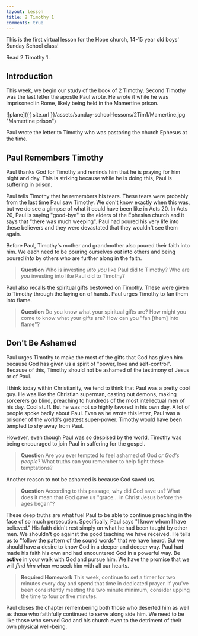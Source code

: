 ```yaml
---
layout: lesson
title: 2 Timothy 1
comments: true
---
```


This is the first virtual lesson for the Hope church, 14-15 year old boys' Sunday School class!

Read 2 Timothy 1.

## Introduction

This week, we begin our study of the book of 2 Timothy. Second Timothy was the last letter the apostle Paul wrote. He wrote it while he was imprisoned in Rome, likely being held in the Mamertine prison.

![plane]({{ site.url }}/assets/sunday-school-lessons/2Tim1/Mamertine.jpg "Mamertine prison")

Paul wrote the letter to Timothy who was pastoring the church Ephesus at the time.

## Paul Remembers Timothy

Paul thanks God for Timothy and reminds him that he is praying for him night and day. This is striking because while he is doing this, Paul is suffering in prison.

Paul tells Timothy that he remembers his tears. These tears were probably from the last time Paul saw Timothy. We don't know exactly when this was, but we do see a glimpse of what it could have been like in Acts 20. In Acts 20, Paul is saying "good-bye" to the elders of the Ephesian church and it says that "there was much weeping". Paul had poured his very life into these believers and they were devastated that they wouldn't see them again.

Before Paul, Timothy's mother and grandmother also poured their faith into him. We each need to be pouring ourselves _out_ into others and being poured _into_ by others who are further along in the faith.

> **Question** Who is investing _into you_ like Paul did to Timothy? Who are _you_ investing into like Paul did to Timothy?

Paul also recalls the spiritual gifts bestowed on Timothy. These were given to Timothy through the laying on of hands. Paul  urges Timothy to fan them into flame.

> **Question** Do you know what your spiritual gifts are? How might you come to know what your gifts are? How can you "fan [them] into flame"?

## Don't Be Ashamed

Paul urges Timothy to make the most of the gifts that God has given him because God has given us a spirit of "power, love and self-control". Because of this, Timothy should not be ashamed of the testimony of Jesus or of Paul.

I think today within Christianity, we tend to think that Paul was a pretty cool guy. He was like the Christian superman, casting out demons, making sorcerers go blind, preaching to hundreds of the most intellectual men of his day. Cool stuff. But he was not so highly favored in his own day. A lot of people spoke badly about Paul. Even as he wrote this letter, Paul was a prisoner of the world's greatest super-power. Timothy would have been tempted to shy away from Paul.

However, even though Paul was so despised by the world, Timothy was being encouraged to join Paul in suffering for the gospel.

> **Question** Are you ever tempted to feel ashamed of God _or God's people_? What truths can you remember to help fight these temptations?

Another reason to not be ashamed is because God saved us.

> **Question** According to this passage, why did God save us? What does it mean that God gave us "grace... in Christ Jesus before the ages began"?

These deep truths are what fuel Paul to be able to continue preaching in the face of so much persecution. Specifically, Paul says "I know whom I have believed." His faith didn't rest simply on what he had been taught by other men. We shouldn't go against the good teaching we have received. He tells us to "follow the pattern of the sound words" that we have heard. But we should have a desire to know God in a deeper and deeper way. Paul had made his faith his own and had encountered God in a powerful way. Be **active** in your walk with God and pursue him. We have the promise that we will _find him_ when we seek him with all our hearts.

> **Required Homework** This week, continue to set a timer for two minutes every day and spend that time in dedicated prayer. If you've been consistently meeting the two minute minimum, consider upping the time to four or five minutes.

Paul closes the chapter remembering both those who deserted him as well as those who faithfully continued to serve along side him. We need to be like those who served God and his church even to the detriment of their own physical well-being.
